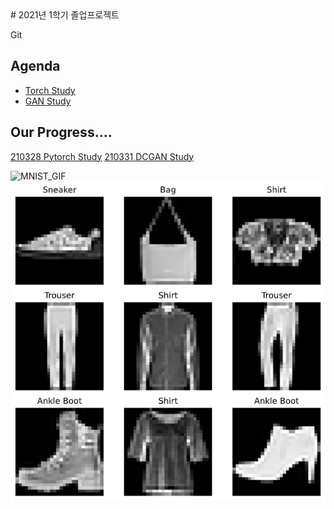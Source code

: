 <table align= "center" border="0">
# 2021년 1학기 졸업프로젝트

Git  

## Agenda  
- [Torch Study](https://github.com/KNU-BrainAI-Capstone2021/CaptainGyu/tree/main/torch_train)
- [GAN Study](https://github.com/KNU-BrainAI-Capstone2021/CaptainGyu/tree/main/paper)


## Our Progress....

[210328 Pytorch Study](https://github.com/KNU-BrainAI-Capstone2021/CaptainGyu/tree/main/vanila_gan)
[210331 DCGAN Study](https://github.com/KNU-BrainAI-Capstone2021/CaptainGyu/blob/main/paper/1511.06434.pdf)


![MNIST_GIF](./img/generator_images.gif)  
![Torch_Study](./img/FashionMNIST.png)

</table>
